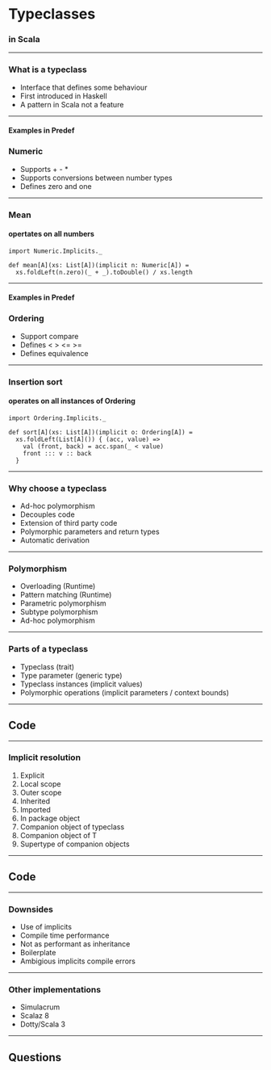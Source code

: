 # Typeclasses

### in Scala

---

### What is a typeclass

- Interface that defines some behaviour
- First introduced in Haskell
- A pattern in Scala not a feature

---

#### Examples in Predef
### Numeric

- Supports + - *
- Supports conversions between number types
- Defines zero and one

---

### Mean
#### opertates on all numbers

```
import Numeric.Implicits._

def mean[A](xs: List[A])(implicit n: Numeric[A]) =
  xs.foldLeft(n.zero)(_ + _).toDouble() / xs.length
```

---

#### Examples in Predef
### Ordering

- Support compare
- Defines < > <= >=
- Defines equivalence

---

### Insertion sort
#### operates on all instances of Ordering

```
import Ordering.Implicits._

def sort[A](xs: List[A])(implicit o: Ordering[A]) =
  xs.foldLeft(List[A]()) { (acc, value) =>
    val (front, back) = acc.span(_ < value)
    front ::: v :: back
  }
```

---

### Why choose a typeclass

- Ad-hoc polymorphism
- Decouples code
- Extension of third party code
- Polymorphic parameters and return types
- Automatic derivation

---

### Polymorphism

- Overloading (Runtime)
- Pattern matching (Runtime)
- Parametric polymorphism
- Subtype polymorphism
- Ad-hoc polymorphism

---

### Parts of a typeclass
- Typeclass (trait)
- Type parameter (generic type)
- Typeclass instances (implicit values)
- Polymorphic operations (implicit parameters / context bounds)

---

## Code

---

### Implicit resolution

1. Explicit
2. Local scope
3. Outer scope
4. Inherited
5. Imported
6. In package object
7. Companion object of typeclass
7. Companion object of T
8. Supertype of companion objects

---

## Code

---

### Downsides
- Use of implicits
- Compile time performance
- Not as performant as inheritance
- Boilerplate
- Ambigious implicits compile errors

---

### Other implementations
- Simulacrum
- Scalaz 8
- Dotty/Scala 3

---

## Questions

